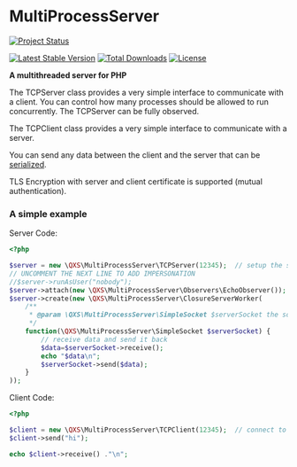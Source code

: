 MultiProcessServer
==================

[![Project Status](http://www.repostatus.org/badges/latest/active.svg)](http://www.repostatus.org/#active)

[![Latest Stable Version](https://poser.pugx.org/qxsch/multi-process-server/v/stable.png)](https://packagist.org/packages/qxsch/multi-process-server) [![Total Downloads](https://poser.pugx.org/qxsch/multi-process-server/downloads.png)](https://packagist.org/packages/qxsch/multi-process-server) [![License](https://poser.pugx.org/qxsch/multi-process-server/license.png)](https://packagist.org/packages/qxsch/multi-process-server)

**A multithreaded server for PHP**

The TCPServer class provides a very simple interface to communicate with a client. You can control how many processes should be allowed to run concurrently. The TCPServer can be fully observed.

The TCPClient class provides a very simple interface to communicate with a server.

You can send any data between the client and the server that can be [serialized][serialize].

TLS Encryption with server and client certificate is supported (mutual authentication).

### A simple example

Server Code:
```php
<?php

$server = new \QXS\MultiProcessServer\TCPServer(12345);  // setup the server for 127.0.0.1 on port 12345
// UNCOMMENT THE NEXT LINE TO ADD IMPERSONATION
//$server->runAsUser("nobody");
$server->attach(new \QXS\MultiProcessServer\Observers\EchoObserver());
$server->create(new \QXS\MultiProcessServer\ClosureServerWorker(
    /**
     * @param \QXS\MultiProcessServer\SimpleSocket $serverSocket the socket to communicate with the client
     */
    function(\QXS\MultiProcessServer\SimpleSocket $serverSocket) {
        // receive data and send it back
        $data=$serverSocket->receive();
        echo "$data\n";
        $serverSocket->send($data);
    }
));
```

Client Code:
```php
<?php

$client = new \QXS\MultiProcessServer\TCPClient(12345);  // connect to 127.0.0.1 on port 12345
$client->send("hi");

echo $client->receive() ."\n";
```




  [serialize]: http://php.net/serialize
